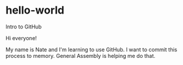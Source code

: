 # hello-world
Intro to GitHub

Hi everyone!

My name is Nate and I'm learning to use GitHub.
I want to commit this process to memory.
General Assembly is helping me do that.
